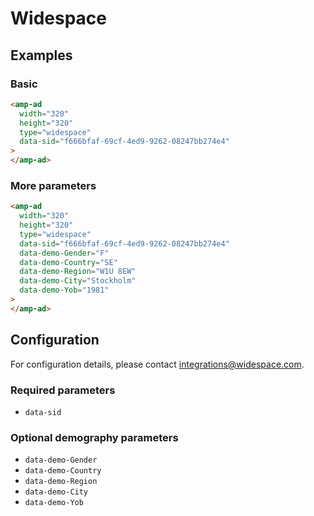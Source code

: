 <!---
Copyright 2016 The AMP HTML Authors. All Rights Reserved.

Licensed under the Apache License, Version 2.0 (the "License");
you may not use this file except in compliance with the License.
You may obtain a copy of the License at

      http://www.apache.org/licenses/LICENSE-2.0

Unless required by applicable law or agreed to in writing, software
distributed under the License is distributed on an "AS-IS" BASIS,
WITHOUT WARRANTIES OR CONDITIONS OF ANY KIND, either express or implied.
See the License for the specific language governing permissions and
limitations under the License.
-->

# Widespace

## Examples

### Basic

```html
<amp-ad
  width="320"
  height="320"
  type="widespace"
  data-sid="f666bfaf-69cf-4ed9-9262-08247bb274e4"
>
</amp-ad>
```

### More parameters

```html
<amp-ad
  width="320"
  height="320"
  type="widespace"
  data-sid="f666bfaf-69cf-4ed9-9262-08247bb274e4"
  data-demo-Gender="F"
  data-demo-Country="SE"
  data-demo-Region="W1U 8EW"
  data-demo-City="Stockholm"
  data-demo-Yob="1981"
>
</amp-ad>
```

## Configuration

For configuration details, please contact integrations@widespace.com.

### Required parameters

- `data-sid`

### Optional demography parameters

- `data-demo-Gender`
- `data-demo-Country`
- `data-demo-Region`
- `data-demo-City`
- `data-demo-Yob`

